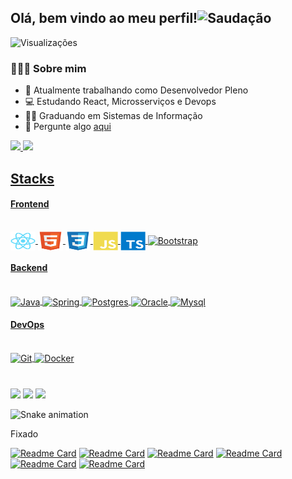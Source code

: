 <h2>Olá, bem vindo ao meu perfil!<img src="https://github.com/LuisPaulo1/assets/blob/master/perfil/01.gif" height="30" width="30" alt="Saudação"/></h2>

<p align="left"><img src="https://komarev.com/ghpvc/?username=LuisPaulo1" alt="Visualizações" /></p>

<h3>👨🏻‍💻 Sobre mim</h3>

- 💼 Atualmente trabalhando como Desenvolvedor Pleno
- 💻 Estudando React, Microsserviços e Devops
- 👨‍🎓 Graduando em Sistemas de Informação
- 💬 Pergunte algo <a href="https://github.com/LuisPaulo1/LuisPaulo1/issues/new">aqui</a>

<div>
  <a href="https://github.com/LuisPaulo1">
  <img height="180em" src="https://github-readme-stats.vercel.app/api?username=LuisPaulo1&show_icons=true&theme=chartreuse-dark&include_all_commits=true&count_private=true"/>
  <img height="180em" src="https://github-readme-stats.vercel.app/api/top-langs/?username=LuisPaulo1&layout=compact&langs_count=7&theme=github_dark"/>
</div>
  
## Stacks

<h4>Frontend</h4> 
<div style="display: inline_block"><br>   
  <img align="center" alt="React" height="30" width="40" src="https://raw.githubusercontent.com/devicons/devicon/master/icons/react/react-original.svg">  
  <img align="center" alt="HTML" height="30" width="40" src="https://raw.githubusercontent.com/devicons/devicon/master/icons/html5/html5-original.svg">
  <img align="center" alt="CSS" height="30" width="40" src="https://raw.githubusercontent.com/devicons/devicon/master/icons/css3/css3-original.svg">
  <img align="center" alt="JavaScript" height="30" width="40" src="https://raw.githubusercontent.com/devicons/devicon/master/icons/javascript/javascript-plain.svg">
  <img align="center" alt="Typesscript" height="30" width="40" src="https://raw.githubusercontent.com/devicons/devicon/master/icons/typescript/typescript-plain.svg">
  <img align="center" alt="Bootstrap" height="30" width="40" src="https://cdn.jsdelivr.net/gh/devicons/devicon/icons/bootstrap/bootstrap-plain.svg">
</div>

<h4>Backend</h4> 
<div style="display: inline_block"><br>    
  <img align="center" alt="Java" height="30" width="40" src="https://cdn.jsdelivr.net/gh/devicons/devicon/icons/java/java-original-wordmark.svg">
  <img align="center" alt="Spring" height="30" width="40" src="https://cdn.jsdelivr.net/gh/devicons/devicon/icons/spring/spring-original.svg">
  <img align="center" alt="Postgres" height="30" width="40" src="https://cdn.jsdelivr.net/gh/devicons/devicon/icons/postgresql/postgresql-original-wordmark.svg">
  <img align="center" alt="Oracle" height="30" width="40" src="https://cdn.jsdelivr.net/gh/devicons/devicon/icons/oracle/oracle-original.svg">
  <img align="center" alt="Mysql" height="30" width="40" src="https://cdn.jsdelivr.net/gh/devicons/devicon/icons/mysql/mysql-original-wordmark.svg">
</div>
  
 <h4>DevOps</h4> 
 <div style="display: inline_block"><br>
   <img align="center" alt="Git" height="30" width="40" src="https://cdn.jsdelivr.net/gh/devicons/devicon/icons/git/git-plain.svg">
   <img align="center" alt="Docker" height="30" width="40" src="https://cdn.jsdelivr.net/gh/devicons/devicon/icons/docker/docker-original.svg">
 </div>
 
 #
  
 <div> 
   <a href="https://www.linkedin.com/in/luis-paulo-souza-a54358134/" target="_blank"><img src="https://img.shields.io/badge/-LinkedIn-%230077B5?style=for-the-badge&logo=linkedin&logoColor=white" target="_blank"></a> 
   <a href = "mailto:csluispaulo@gmail.com"><img src="https://img.shields.io/badge/Gmail-D14836?style=for-the-badge&logo=gmail&logoColor=white" target="_blank"></a>
   <a href="https://steamcommunity.com/profiles/76561198094154604/" target="_blank"><img src="https://img.shields.io/badge/Steam-000000?style=for-the-badge&logo=steam&logoColor=white" target="_blank"></a>   
   
![Snake animation](https://github.com/LuisPaulo1/LuisPaulo1/blob/output/github-contribution-grid-snake.svg)   
</div>
 
Fixado

[![Readme Card](https://github-readme-stats.vercel.app/api/pin/?username=LuisPaulo1&repo=DSVendas)](https://github.com/LuisPaulo1/DSVendas)
[![Readme Card](https://github-readme-stats.vercel.app/api/pin/?username=LuisPaulo1&repo=movieflix)](https://github.com/LuisPaulo1/movieflix)
[![Readme Card](https://github-readme-stats.vercel.app/api/pin/?username=LuisPaulo1&repo=imdb-api)](https://github.com/LuisPaulo1/imdb-api)
[![Readme Card](https://github-readme-stats.vercel.app/api/pin/?username=LuisPaulo1&repo=busca-cep)](https://github.com/LuisPaulo1/busca-cep)
[![Readme Card](https://github-readme-stats.vercel.app/api/pin/?username=LuisPaulo1&repo=github-api)](https://github.com/LuisPaulo1/github-api)
[![Readme Card](https://github-readme-stats.vercel.app/api/pin/?username=LuisPaulo1&repo=bds-layout-desafio)](https://github.com/LuisPaulo1/bds-layout-desafio)
